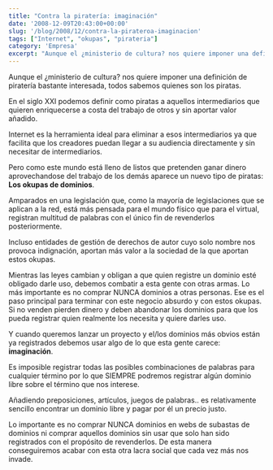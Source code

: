 ```yaml
---
title: "Contra la piratería: imaginación"
date: '2008-12-09T20:43:00+00:00'
slug: '/blog/2008/12/contra-la-pirateroa-imaginacion'
tags: ["Internet", "okupas", "pirateria"]
category: 'Empresa'
excerpt: "Aunque el ¿ministerio de cultura? nos quiere imponer una definición de piratería bastante interesada, todos sabemos quienes son los piratas.En el siglo XXI podemos definir como piratas a aquellos int..."
---
```

Aunque el ¿ministerio de cultura? nos quiere imponer una definición de piratería bastante interesada, todos sabemos quienes son los piratas.

En el siglo XXI podemos definir como piratas a aquellos intermediarios que quieren enriquecerse a costa del trabajo de otros y sin aportar valor añadido.

Internet es la herramienta ideal para eliminar a esos intermediarios ya que facilita que los creadores puedan llegar a su audiencia directamente y sin necesitar de intermediarios.

Pero como este mundo está lleno de listos que pretenden ganar dinero aprovechandose del trabajo de los demás aparece un nuevo tipo de piratas: **Los okupas de dominios**.

Amparados en una legislación que, como la mayoría de legislaciones que se aplican a la red, está más pensada para el mundo físico que para el virtual, registran multitud de palabras con el único fin de revenderlos posteriormente.

Incluso entidades de gestión de derechos de autor cuyo solo nombre nos provoca indignación, aportan más valor a la sociedad de la que aportan estos okupas.

Mientras las leyes cambian y obligan a que quien registre un dominio esté obligado darle uso, debemos combatir a esta gente con otras armas. Lo más importante es no comprar NUNCA dominios a otras personas. Ese es el paso principal para terminar con este negocio absurdo y con estos okupas. Si no venden pierden dinero y deben abandonar los dominios para que los pueda registrar quien realmente los necesita y quiere darles uso.

Y cuando queremos lanzar un proyecto y el/los dominios más obvios están ya registrados debemos usar algo de lo que esta gente carece: **imaginación**.

Es imposible registrar todas las posibles combinaciones de palabras para cualquier término por lo que SIEMPRE podremos registrar algún dominio libre sobre el término que nos interese.

Añadiendo preposiciones, artículos, juegos de palabras.. es relativamente sencillo encontrar un dominio libre y pagar por él un precio justo.

Lo importante es no comprar NUNCA dominios en webs de subastas de dominios ni comprar aquellos dominios sin usar que solo han sido registrados con el propósito de revenderlos. De esta manera conseguiremos acabar con esta otra lacra social que cada vez más nos invade.




